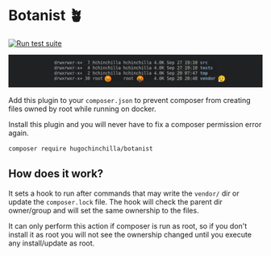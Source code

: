 # Botanist 🪴

[![Run test suite](https://github.com/hugochinchilla/botanist/actions/workflows/run-phpunit.yml/badge.svg)](https://github.com/hugochinchilla/botanist/actions/workflows/run-phpunit.yml)

![banner](img/ls-example.png)

Add this plugin to your `composer.json` to prevent composer from creating files owned by root while running on docker.

Install this plugin and you will never have to fix a composer permission error again.

```bash
composer require hugochinchilla/botanist
```

## How does it work?

It sets a hook to run after commands that may write the `vendor/` dir or update the `composer.lock` file.
The hook will check the parent dir owner/group and will set the same ownership to the files.

It can only perform this action if composer is run as root, so if you don't install it as root you will not see
the ownership changed until you execute any install/update as root.
